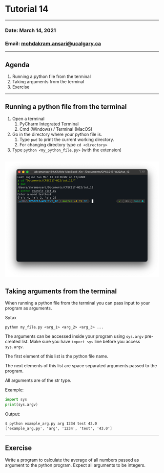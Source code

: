 # Tutorial 14

---

### Date: March 14, 2021

### Email: mohdakram.ansari@ucalgary.ca

---

## Agenda

1. Running a python file from the terminal
2. Taking arguments from the terminal
3. Exercise

---
## Running a python file from the terminal

1. Open a terminal
   1. PyCharm Integrated Terminal
   2. Cmd (Windows) / Terminal (MacOS)
2. Go in the directory where your python file is.
   1. Type `pwd` to print the current working directory.
   2. For changing directory type `cd <directory>`
3. Type `python <my_python_file.py>` (with the extension)

![img.png](img.png)
---
## Taking arguments from the terminal

When running a python file from the terminal you can pass 
input to your program as arguments.

Sytax
```commandline
python my_file.py <arg_1> <arg_2> <arg_3> ...
```

The arguments can be accessed inside your program using 
`sys.argv` pre-created list. Make sure you have `import sys`
line before you access `sys.argv`.

The first element of this list is the python file name.

The next elements of this list are space separated arguments 
passed to the program.

All arguments are of the str type.

Example:
```python
import sys
print(sys.argv)
```

Output:
```commandLine
$ python example_arg.py arg 1234 test 43.0
['example_arg.py', 'arg', '1234', 'test', '43.0']
```

---
## Exercise

Write a program to calculate the average of all 
numbers passed as argument to the python program.
Expect all arguments to be integers.

```python



















```
